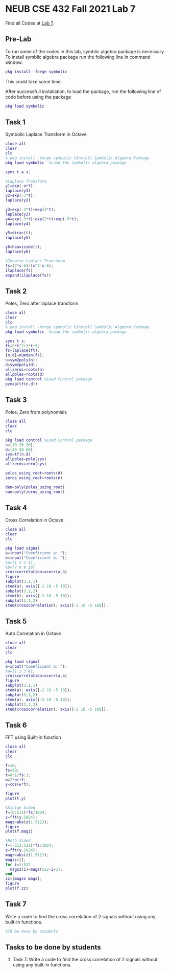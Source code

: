 # NEUB CSE 432 Fall 2021 Lab 7
Find all Codes at  [Lab 7](https://github.com/shparvez001/NEUB-CSE-432-Fall-2021/tree/main/Lab%207).
## Pre-Lab
To run some of the codes in this lab, symblic algebra package is necessary. To install symblic algebra package run the following line in command window.
```matlab
pkg install -forge symbolic 
```
This could take some time.

After successfull installation, to load the package, run the following line of code before using the package
```matlab
pkg load symbolic
```

## Task 1
Symbolic Laplace Transform in Octave
```matlab
close all
clear
clc
% pkg install -forge symbolic %Install Symbolic Algebra Package
pkg load symbolic  %Load the symbolic algebra package

syms t a s;

%Laplace Transform
y1=exp(-a*t);
laplace(y1)
y2=exp(-3*t);
laplace(y2)

y3=exp(-3*t)+exp(2*t);
laplace(y3)
y4=exp(-3*t)+exp(2*t)+exp(-5*t);
laplace(y4)

y5=dirac(t);
laplace(y5)

y6=heaviside(t);
laplace(y6)

%Inverse Laplace Transform
fs=(7*s-6)/(s^2-s-6);
ilaplace(fs)
expand(ilaplace(fs))
```

## Task 2
Poles, Zero after laplace transform
```matlab
close all
clear
clc
% pkg install -forge symbolic %Install Symbolic Algebra Package
pkg load symbolic  %Load the symbolic algebra package

syms t s;
ft=5*t^2+3*t+9;
fs=laplace(ft);
[n,d]=numden(fs);
n=sym2poly(n);
d=sym2poly(d);
allzeros=roots(n)
allpoles=roots(d)
pkg load control %Load Control package
pzmap(tf(n,d))
```

## Task 3
Poles, Zero from polynomials
```matlab
close all
clear
clc

pkg load control %Load Control package
n=[10 20 30];
d=[40 50 60];
sys=tf(n,d)
allpoles=pole(sys)
allzeros=zero(sys)

poles_using_root=roots(d)
zeros_using_root=roots(n)

den=poly(poles_using_root)
num=poly(zeros_using_root)
```

## Task 4
Cross Correlation in Octave
```matlab
close all
clear
clc

pkg load signal
a=input("Coeeficient a: ");
b=input("Coeeficient b: ");
%a=[1 2 3 4];
%b=[7 8 9 10]
crosscorrelation=xcorr(a,b)
figure
subplot(3,1,1)
stem(a); axis([-2 10 -5 10]);
subplot(3,1,2)
stem(b); axis([-2 10 -5 10]);
subplot(3,1,3)
stem(crosscorrelation); axis([-2 10 -5 100]);

```

## Task 5
Auto Correlation in Octave
```matlab
close all
clear
clc

pkg load signal
a=input("Coeeficient a: ");
%a=[1 2 3 4];
crosscorrelation=xcorr(a,a)
figure
subplot(3,1,1)
stem(a); axis([-2 10 -5 10]);
subplot(3,1,2)
stem(a); axis([-2 10 -5 10]);
subplot(3,1,3)
stem(crosscorrelation); axis([-2 10 -5 100]);
```

## Task 6
FFT using Built-in function
```matlab
close all
clear
clc

f=10;
fs=50;
t=0:1/fs:3;
w=2*pi*f;
y=cos(w*t);

figure
plot(t,y)

%Sinlge Sided
f=(0:511)*fs/1024;
z=fft(y,1024);
magz=abs(z(1:512));
figure 
plot(f,magz)

%Both Sided
f=(-512:511)*fs/1024;
z=fft(y,1024);
magz=abs(z(1:512));
magzz=[];
for i=1:512
  magzz(i)=magz(512-i+1);
end
zz=[magzz magz];
figure 
plot(f,zz)
```

## Task 7
Write a code to find the cross correlation of 2 signals without using any built-in functions.
```matlab
%TO be done by students
```

## Tasks to be done by students
1. Task 7: Write a code to find the cross correlation of 2 signals without using any built-in functions.